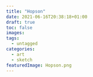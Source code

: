 ```yaml
---
title: "Hopson"
date: 2021-06-16T20:38:18+01:00
draft: true
toc: false
images:
tags:
  - untagged
categories:
  - art
  - sketch
featuredImage: Hopson.png
---
```


